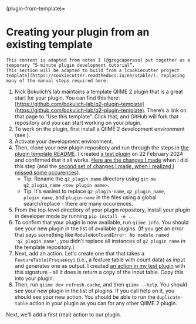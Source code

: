 (plugin-from-template)=
# Creating your plugin from an existing template

```{note}
This content is adapted from notes I (@gregcaporaso) put together as a temporary “5-minute plugin development tutorial”.
This section will be adapted to build from a [cookiecutter project template](https://cookiecutter.readthedocs.io/en/stable/), replacing many of the manual steps required here.
```

1. Nick Bokulich’s lab maintains a template QIIME 2 plugin that is a great start for your plugin. You can find this here:
[https://github.com/bokulich-lab/q2-plugin-template](https://github.com/bokulich-lab/q2-plugin-template). There’s a link on that page to “Use this template”. Click that, and GitHub will fork that repository and you can start working on your plugin.
1. To work on the plugin, first install a QIIME 2 development environment (see [](setup-dev-environment)).
1. Activate your development environment.
1. Then, clone your new plugin repository and run through the steps in [the plugin template README](https://github.com/bokulich-lab/q2-plugin-template/blob/main/README.md). I created [a test plugin](https://github.com/caporaso-lab/q2-dwq2) on 22 February 2024 and confirmed that it all works. [Here are the changes I made](https://github.com/caporaso-lab/q2-dwq2/pull/1/files) when I did this step (and the [second set of changes I made, when I realized I missed some occurences](https://github.com/caporaso-lab/q2-dwq2/pull/2/files)).
    * Tip: Rename the `q2_plugin_name` directory using `git mv q2_plugin_name <new plugin name>`.
    * Tip: It's easiest to replace `q2-plugin-name`, `q2_plugin_name`, `plugin_name`, and `plugin-name` in the files using a global search/replace - there are many occurences.
1. From the top-level directiory of your plugin repository, install your plugin in developer mode by running `pip install -e .`.
1. To confirm that your plugin is now available, run `qiime info`. You should see your new plugin in the list of available plugins. (If you get an error that says something like `ModuleNotFoundError: No module named 'q2_plugin_name'`, you didn't replace all instances of `q2_plugin_name` in the template repository.)
1. Next, add an action. Let's create one that that takes a `FeatureTable[Frequency]` (i.e., a feature table with count data) as input and generates one as output. I created [an action in my test plugin](https://github.com/caporaso-lab/q2-dwq2/blob/e8fe1e5b32bfc2a331d48611b3a70b0fa5b19165/q2_dwq2/plugin_setup.py) with this signature - all it does is return a copy of the input table. Copy this into your plugin.
1. Then, run `qiime dev refresh-cache`, and then `qiime --help`. You should see your new plugin in the list of plugins. If you call help on it, you should see your new action. You should be able to run the `duplicate-table` action in your plugin as you can for any other QIIME 2 plugin.

Next, we'll add a first (real) action to our plugin.
